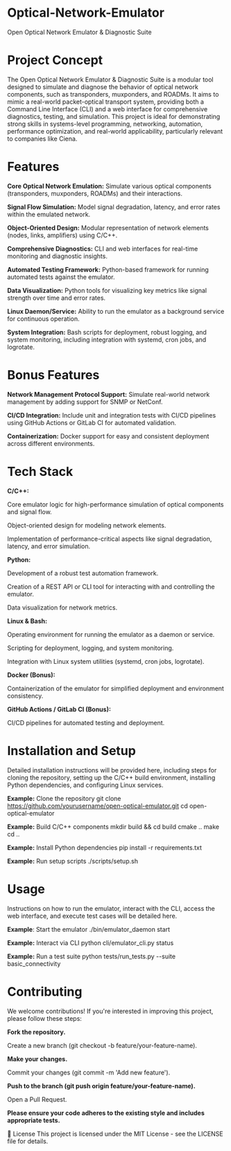 Optical-Network-Emulator
=

Open Optical Network Emulator & Diagnostic Suite
# Project Concept
The Open Optical Network Emulator & Diagnostic Suite is a modular tool designed to simulate and diagnose the behavior of optical network components, such as transponders, muxponders, and ROADMs. It aims to mimic a real-world packet-optical transport system, providing both a Command Line Interface (CLI) and a web interface for comprehensive diagnostics, testing, and simulation. This project is ideal for demonstrating strong skills in systems-level programming, networking, automation, performance optimization, and real-world applicability, particularly relevant to companies like Ciena.

# Features
**Core Optical Network Emulation:** Simulate various optical components (transponders, muxponders, ROADMs) and their interactions.

**Signal Flow Simulation:** Model signal degradation, latency, and error rates within the emulated network.

**Object-Oriented Design:** Modular representation of network elements (nodes, links, amplifiers) using C/C++.

**Comprehensive Diagnostics:** CLI and web interfaces for real-time monitoring and diagnostic insights.

**Automated Testing Framework:** Python-based framework for running automated tests against the emulator.

**Data Visualization:** Python tools for visualizing key metrics like signal strength over time and error rates.

**Linux Daemon/Service:** Ability to run the emulator as a background service for continuous operation.

**System Integration:** Bash scripts for deployment, robust logging, and system monitoring, including integration with systemd, cron jobs, and logrotate.

# Bonus Features
**Network Management Protocol Support:** Simulate real-world network management by adding support for SNMP or NetConf.

**CI/CD Integration:** Include unit and integration tests with CI/CD pipelines using GitHub Actions or GitLab CI for automated validation.

**Containerization:** Docker support for easy and consistent deployment across different environments.

# Tech Stack
**C/C++:**

Core emulator logic for high-performance simulation of optical components and signal flow.

Object-oriented design for modeling network elements.

Implementation of performance-critical aspects like signal degradation, latency, and error simulation.

**Python:**

Development of a robust test automation framework.

Creation of a REST API or CLI tool for interacting with and controlling the emulator.

Data visualization for network metrics.

**Linux & Bash:**

Operating environment for running the emulator as a daemon or service.

Scripting for deployment, logging, and system monitoring.

Integration with Linux system utilities (systemd, cron jobs, logrotate).

**Docker (Bonus):**

Containerization of the emulator for simplified deployment and environment consistency.

**GitHub Actions / GitLab CI (Bonus):**

CI/CD pipelines for automated testing and deployment.

# Installation and Setup
Detailed installation instructions will be provided here, including steps for cloning the repository, setting up the C/C++ build environment, installing Python dependencies, and configuring Linux services.

**Example:** Clone the repository
git clone https://github.com/yourusername/open-optical-emulator.git
cd open-optical-emulator

**Example:** Build C/C++ components
mkdir build && cd build
cmake ..
make
cd ..

**Example:** Install Python dependencies
pip install -r requirements.txt

**Example:** Run setup scripts
./scripts/setup.sh

# Usage
Instructions on how to run the emulator, interact with the CLI, access the web interface, and execute test cases will be detailed here.

**Example**: Start the emulator
./bin/emulator_daemon start

**Example:** Interact via CLI
python cli/emulator_cli.py status

**Example:** Run a test suite
python tests/run_tests.py --suite basic_connectivity

# Contributing
We welcome contributions! If you're interested in improving this project, please follow these steps:

**Fork the repository.**

Create a new branch (git checkout -b feature/your-feature-name).

**Make your changes.**

Commit your changes (git commit -m 'Add new feature').

**Push to the branch (git push origin feature/your-feature-name).**

Open a Pull Request.

**Please ensure your code adheres to the existing style and includes appropriate tests.**

📄 License
This project is licensed under the MIT License - see the LICENSE file for details.
